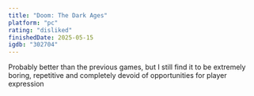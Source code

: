 ```yaml
---
title: "Doom: The Dark Ages"
platform: "pc"
rating: "disliked"
finishedDate: 2025-05-15
igdb: "302704"
---
```


Probably better than the previous games, but I still find it to be extremely boring, repetitive and completely devoid of opportunities for player expression
